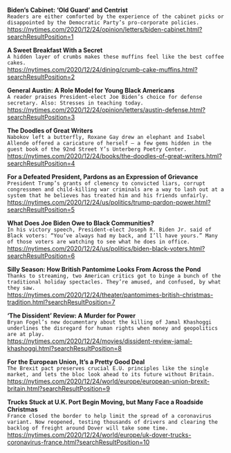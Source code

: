 **Biden’s Cabinet: ‘Old Guard’ and Centrist**\
`Readers are either comforted by the experience of the cabinet picks or disappointed by the Democratic Party’s pro-corporate policies.`\
https://nytimes.com/2020/12/24/opinion/letters/biden-cabinet.html?searchResultPosition=1

**A Sweet Breakfast With a Secret**\
`A hidden layer of crumbs makes these muffins feel like the best coffee cakes.`\
https://nytimes.com/2020/12/24/dining/crumb-cake-muffins.html?searchResultPosition=2

**General Austin: A Role Model for Young Black Americans**\
`A reader praises President-elect Joe Biden’s choice for defense secretary. Also: Stresses in teaching today.`\
https://nytimes.com/2020/12/24/opinion/letters/austin-defense.html?searchResultPosition=3

**The Doodles of Great Writers**\
`Nabokov left a butterfly, Roxane Gay drew an elephant and Isabel Allende offered a caricature of herself — a few gems hidden in the guest book of the 92nd Street Y’s Unterberg Poetry Center.`\
https://nytimes.com/2020/12/24/books/the-doodles-of-great-writers.html?searchResultPosition=4

**For a Defeated President, Pardons as an Expression of Grievance**\
`President Trump’s grants of clemency to convicted liars, corrupt congressmen and child-killing war criminals are a way to lash out at a system that he believes has treated him and his friends unfairly.`\
https://nytimes.com/2020/12/24/us/politics/trump-pardon-power.html?searchResultPosition=5

**What Does Joe Biden Owe to Black Communities?**\
`In his victory speech, President-elect Joseph R. Biden Jr. said of Black voters: “You’ve always had my back, and I’ll have yours.” Many of those voters are watching to see what he does in office.`\
https://nytimes.com/2020/12/24/us/politics/biden-black-voters.html?searchResultPosition=6

**Silly Season: How British Pantomime Looks From Across the Pond**\
`Thanks to streaming, two American critics got to binge a bunch of the traditional holiday spectacles. They’re amused, and confused, by what they saw.`\
https://nytimes.com/2020/12/24/theater/pantomimes-british-christmas-tradition.html?searchResultPosition=7

**‘The Dissident’ Review: A Murder for Power**\
`Bryan Fogel’s new documentary about the killing of Jamal Khashoggi underlines the disregard for human rights when money and geopolitics are at play.`\
https://nytimes.com/2020/12/24/movies/dissident-review-jamal-khashoggi.html?searchResultPosition=8

**For the European Union, It’s a Pretty Good Deal**\
`The Brexit pact preserves crucial E.U. principles like the single market, and lets the bloc look ahead to its future without Britain.`\
https://nytimes.com/2020/12/24/world/europe/european-union-brexit-britain.html?searchResultPosition=9

**Trucks Stuck at U.K. Port Begin Moving, but Many Face a Roadside Christmas**\
`France closed the border to help limit the spread of a coronavirus variant. Now reopened, testing thousands of drivers and clearing the backlog of freight around Dover will take some time.`\
https://nytimes.com/2020/12/24/world/europe/uk-dover-trucks-coronavirus-france.html?searchResultPosition=10

